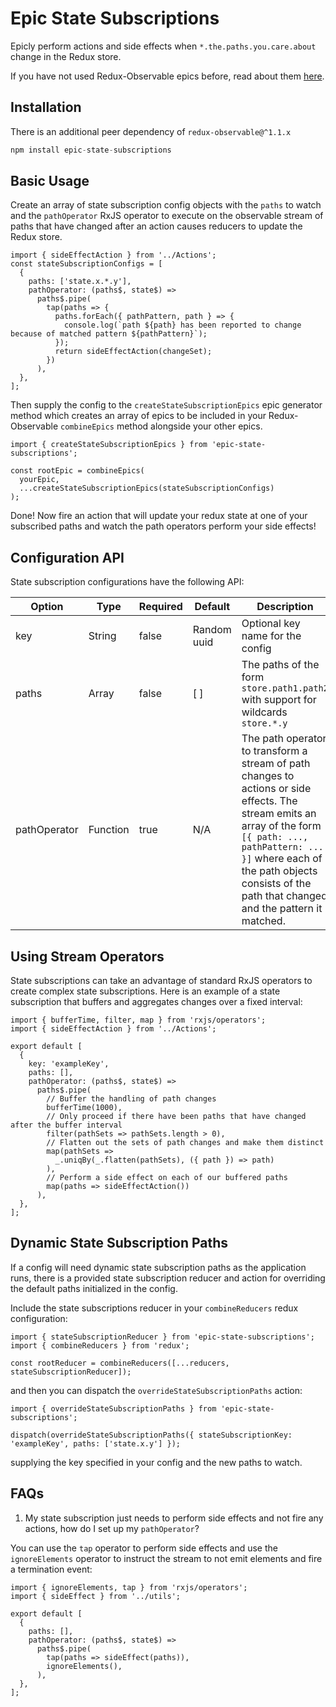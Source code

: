 # Epic State Subscriptions

Epicly perform actions and side effects when `*.the.paths.you.care.about` change in the Redux store.

If you have not used Redux-Observable epics before, read about them [here](https://redux-observable.js.org/docs/basics/Epics.html).

## Installation

There is an additional peer dependency of `redux-observable@^1.1.x`

```javascript
npm install epic-state-subscriptions
```

## Basic Usage

Create an array of state subscription config objects with the `paths` to watch and the `pathOperator` RxJS operator to execute
on the observable stream of paths that have changed after an action causes reducers to update the Redux store. 

```
import { sideEffectAction } from '../Actions';
const stateSubscriptionConfigs = [
  {
    paths: ['state.x.*.y'],
    pathOperator: (paths$, state$) =>
      paths$.pipe(
        tap(paths => {
          paths.forEach({ pathPattern, path } => {
            console.log(`path ${path} has been reported to change because of matched pattern ${pathPattern}`);
          });
          return sideEffectAction(changeSet);
        })
      ),
  },
];
```

Then supply the config to the `createStateSubscriptionEpics` epic generator method which creates an array of epics to be included
in your Redux-Observable `combineEpics` method alongside your other epics.

```
import { createStateSubscriptionEpics } from 'epic-state-subscriptions';

const rootEpic = combineEpics(
  yourEpic,
  ...createStateSubscriptionEpics(stateSubscriptionConfigs)
);
```

Done! Now fire an action that will update your redux state at one of your subscribed paths and watch the path operators perform your side effects!

## Configuration API

State subscription configurations have the following API:

|Option         | Type          | Required | Default      | Description                                                                        |
|---------------|---------------|----------|--------------|------------------------------------------------------------------------------------|
| key           | String        | false    | Random uuid  | Optional key name for the config                                                   |
| paths         | Array<String> | false    | [ ]          | The paths of the form `store.path1.path2` with support for wildcards `store.*.y`   |
| pathOperator  | Function      | true     | N/A          | The path operator to transform a stream of path changes to actions or side effects. The stream emits an array of the form `[{ path: ..., pathPattern: ... }]` where each of the path objects consists of the path that changed and the pattern it matched. |

## Using Stream Operators

State subscriptions can take an advantage of standard RxJS operators to create complex state subscriptions. Here is an example of
a state subscription that buffers and aggregates changes over a fixed interval:

```
import { bufferTime, filter, map } from 'rxjs/operators';
import { sideEffectAction } from '../Actions';

export default [
  {
    key: 'exampleKey',
    paths: [],
    pathOperator: (paths$, state$) =>
      paths$.pipe(
        // Buffer the handling of path changes
        bufferTime(1000),
        // Only proceed if there have been paths that have changed after the buffer interval
        filter(pathSets => pathSets.length > 0),
        // Flatten out the sets of path changes and make them distinct
        map(pathSets =>
          _.uniqBy(_.flatten(pathSets), ({ path }) => path)
        ),
        // Perform a side effect on each of our buffered paths
        map(paths => sideEffectAction())
      ),
  },
];
```

## Dynamic State Subscription Paths

If a config will need dynamic state subscription paths as the application runs, there is a provided state subscription reducer and action for
overriding the default paths initialized in the config.

Include the state subscriptions reducer in your `combineReducers` redux configuration:

```
import { stateSubscriptionReducer } from 'epic-state-subscriptions';
import { combineReducers } from 'redux';

const rootReducer = combineReducers([...reducers, stateSubscriptionReducer]);
```

and then you can dispatch the `overrideStateSubscriptionPaths` action:

```
import { overrideStateSubscriptionPaths } from 'epic-state-subscriptions';

dispatch(overrideStateSubscriptionPaths({ stateSubscriptionKey: 'exampleKey', paths: ['state.x.y'] });
```

supplying the key specified in your config and the new paths to watch.

## FAQs

1. My state subscription just needs to perform side effects and not fire any actions, how do I set up my `pathOperator`?

You can use the `tap` operator to perform side effects and use the `ignoreElements` operator to instruct the stream to not emit elements and fire a termination event:

```
import { ignoreElements, tap } from 'rxjs/operators';
import { sideEffect } from '../utils';

export default [
  {
    paths: [],
    pathOperator: (paths$, state$) =>
      paths$.pipe(
        tap(paths => sideEffect(paths)),
        ignoreElements(),
      ),
  },
];
```
